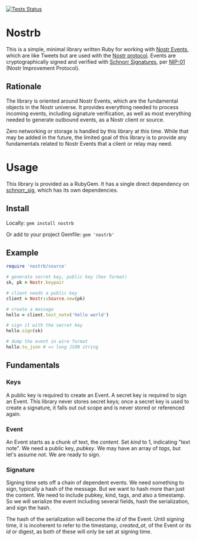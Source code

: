 [![Tests Status](https://github.com/rickhull/nostrb/actions/workflows/tests.yaml/badge.svg)](https://github.com/rickhull/nostrb/actions/workflows/tests.yaml)

# Nostrb

This is a simple, minimal library written Ruby for working with
[Nostr Events](https://nostr.com/the-protocol/events),
which are like Tweets but are used with the
[Nostr protocol](https://en.wikipedia.org/wiki/Nostr).
Events are cryptographically signed and verified with
[Schnorr Signatures](https://en.wikipedia.org/wiki/Schnorr_signature), per
[NIP-01](https://github.com/nostr-protocol/nips/blob/master/01.md)
(Nostr Improvement Protocol).

## Rationale

The library is oriented around Nostr Events, which are the fundamental objects
in the Nostr universe.  It provides everything needed to process incoming
events, including signature verification, as well as most everything needed
to generate outbound events, as a Nostr client or source.

Zero networking or storage is handled by this library at this time.  While
that may be added in the future, the limited goal of this library is to
provide any fundamentals related to Nostr Events that a client or relay may
need.

# Usage

This library is provided as a RubyGem.  It has a single direct dependency on
[schnorr_sig](https://github.com/rickhull/schnorr_sig),
which has its own dependencies.

## Install

Locally: `gem install nostrb`

Or add to your project Gemfile: `gem 'nostrb'`

## Example

```ruby
require 'nostrb/source'

# generate secret key, public key (hex format)
sk, pk = Nostr.keypair

# client needs a public key
client = Nostr::Source.new(pk)

# create a message
hello = client.text_note('hello world')

# sign it with the secret key
hello.sign(sk)

# dump the event in wire format
hello.to_json # => long JSON string
```

## Fundamentals

### Keys

A public key is required to create an Event.  A secret key is required to
sign an Event.  This library never stores secret keys;
once a secret key is used to create a signature, it falls out out scope and
is never stored or referenced again.

### Event

An Event starts as a chunk of text, the *content*.  Set *kind* to 1,
indicating "text note".  We need a public key, *pubkey*.  We may have an
array of *tags*, but let's assume not.  We are ready to sign.

### Signature

Signing time sets off a chain of dependent events.  We need something to sign,
typically a hash of the message.  But we want to hash more than just the
content.  We need to include pubkey, kind, tags, and also a timestamp.
So we will serialize the event including several fields,
hash the serialization, and sign the hash.

The hash of the serialization will become the *id* of the Event.  Until
signing time, it is incoherent to refer to the timestamp, *created_at*, of
the Event or its *id* or digest, as both of these will only be set at
signing time.

